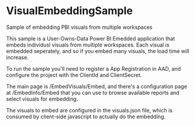 # VisualEmbeddingSample
Sample of embedding PBI visuals from multiple workspaces

This sample is a User-Owns-Data Power BI Emedded application that embeds individusl visuals from multiple workspaces.  Each visual is embedded seperately, and so if you embed many visuals, the load time will increase.

To run the sample you'll need to register a App Registration in AAD, and configure the project with the ClientId and ClientSecret.

The main page is /EmbedVisuals/Embed, and there's a configuration page at /EmbedInfo/Embed that you can use to browse available reports and select visuals for embedding.

The visuals to embed are configured in the visuals.json file, which is consumed by client-side javascript to actually do the embedding.
